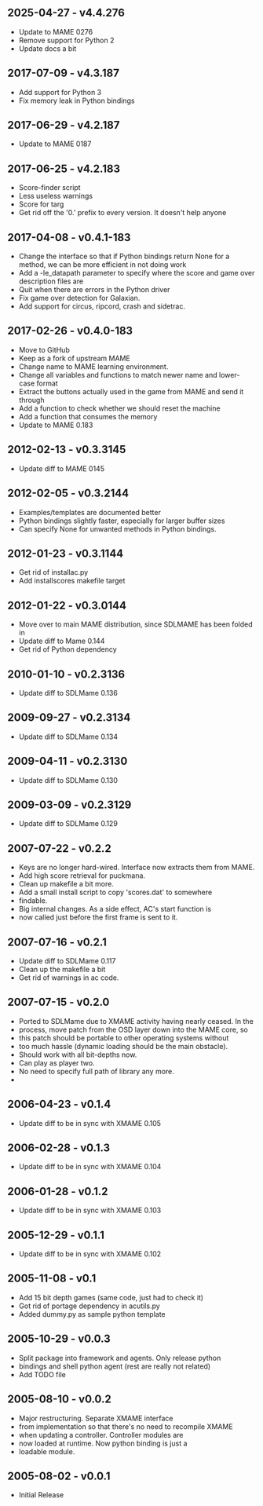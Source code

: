 2025-04-27 - v4.4.276
---------------------

* Update to MAME 0276
* Remove support for Python 2
* Update docs a bit

2017-07-09 - v4.3.187
---------------------

* Add support for Python 3
* Fix memory leak in Python bindings

2017-06-29 - v4.2.187
---------------------

* Update to MAME 0187

2017-06-25 - v4.2.183
---------------------

* Score-finder script
* Less useless warnings
* Score for targ
* Get rid off the '0.' prefix to every version. It doesn't help anyone


2017-04-08 - v0.4.1-183
-----------------------

* Change the interface so that if Python bindings return None for a method, we can be more efficient in not doing work
* Add a -le_datapath parameter to specify where the score and game over description files are
* Quit when there are errors in the Python driver
* Fix game over detection for Galaxian. 
* Add support for circus, ripcord, crash and sidetrac.

2017-02-26 - v0.4.0-183
-----------------

* Move to GitHub
* Keep as a fork of upstream MAME
* Change name to MAME learning environment.
* Change all variables and functions to match newer name and lower-case format
* Extract the buttons actually used in the game from MAME and send it through
* Add a function to check whether we should reset the machine
* Add a function that consumes the memory
* Update to MAME 0.183

2012-02-13 - v0.3.3145
----------------------
* Update diff to MAME 0145

2012-02-05 - v0.3.2144
----------------------
* Examples/templates are documented better
* Python bindings slightly faster, especially for larger buffer sizes
* Can specify None for unwanted methods in Python bindings.

2012-01-23 - v0.3.1144
----------------------
* Get rid of installac.py
* Add installscores makefile target

2012-01-22 - v0.3.0144
----------------------
* Move over to main MAME distribution, since SDLMAME has been folded in
* Update diff to Mame 0.144
* Get rid of Python dependency

2010-01-10 - v0.2.3136
----------------------
* Update diff to SDLMame 0.136

2009-09-27 - v0.2.3134
----------------------
* Update diff to SDLMame 0.134

2009-04-11 - v0.2.3130
----------------------
* Update diff to SDLMame 0.130

2009-03-09 - v0.2.3129
----------------------
* Update diff to SDLMame 0.129

2007-07-22 - v0.2.2
-------------------
* Keys are no longer hard-wired.  Interface now extracts them from MAME.
* Add high score retrieval for puckmana.
* Clean up makefile a bit more.
* Add a small install script to copy 'scores.dat' to somewhere
* findable.
* Big internal changes.  As a side effect, AC's start function is
* now called just before the first frame is sent to it.

2007-07-16 - v0.2.1
-------------------
* Update diff to SDLMame 0.117
* Clean up the makefile a bit
* Get rid of warnings in ac code.

2007-07-15 - v0.2.0
-------------------
* Ported to SDLMame due to XMAME activity having nearly ceased.  In the
* process, move patch from the OSD layer down into the MAME core, so
* this patch should be portable to other operating systems without
* too much hassle (dynamic loading should be the main obstacle).
* Should work with all bit-depths now.
* Can play as player two.
* No need to specify full path of library any more.
* 
2006-04-23 - v0.1.4
-------------------
* Update diff to be in sync with XMAME 0.105

2006-02-28 - v0.1.3
-------------------
* Update diff to be in sync with XMAME 0.104

2006-01-28 - v0.1.2
-------------------
* Update diff to be in sync with XMAME 0.103

2005-12-29 - v0.1.1
-------------------
* Update diff to be in sync with XMAME 0.102

2005-11-08 - v0.1
-----------------
* Add 15 bit depth games (same code, just had to check it)
* Got rid of portage dependency in acutils.py
* Added dummy.py as sample python template

2005-10-29 - v0.0.3
-------------------
* Split package into framework and agents. Only release python
* bindings and shell python agent (rest are really not related)
* Add TODO file

2005-08-10 - v0.0.2
-------------------
* Major restructuring.  Separate XMAME interface
* from implementation so that there's no need to recompile XMAME 
* when updating a controller. Controller modules are
* now loaded at runtime. Now python binding is just a
* loadable module.

2005-08-02 - v0.0.1
-------------------
* Initial Release

